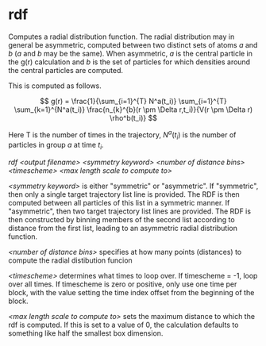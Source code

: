 <h1>rdf</h1>

Computes a radial distribution function. The radial distribution may in general be asymmetric, computed between two distinct sets of atoms $a$ and $b$ ($a$ and $b$ may be the same). When asymmetric, $a$ is the central particle in the g(r) calculation and $b$ is the set of particles for which densities around the central particles are computed.

This is computed as follows.

$$  g(r) = \frac{1}{\sum_{i=1}^{T} N^a(t_i)} \sum_{i=1}^{T} \sum_{k=1}^{N^a(t_i)}  \frac{n_{k}^{b}(r \pm \Delta r,t_i)}{V(r \pm \Delta r) \rho^b(t_i)} $$

Here T is the number of times in the trajectory, $N^a(t_i)$ is the number of particles in group $a$ at time $t_i$.


_rdf \<output filename\> \<symmetry keyword\> \<number of distance bins\> \<timescheme\> \<max length scale to compute to\>_

_\<symmetry keyword\>_ is either "symmetric" or "asymmetric". If "symmetric", then only a single target trajectory list line is provided. The RDF is then computed between all particles of this list in a symmetric manner. If "asymmetric", then two target trajectory list lines are provided. The RDF is then constructed by binning members of the second list according to distance from the first list, leading to an asymmetric radial distribution function.

_\<number of distance bins\>_ specifies at how many points (distances) to compute the radial distibution funcion

_\<timescheme\>_ determines what times to loop over. If timescheme = -1, loop over all times. If timescheme is zero or positive, only use one time per block, with the value setting the time index offset from the beginning of the block.

_\<max length scale to compute to\>_ sets the maximum distance to which the rdf is computed. If this is set to a value of 0, the calculation defaults to something like half the smallest box dimension.
